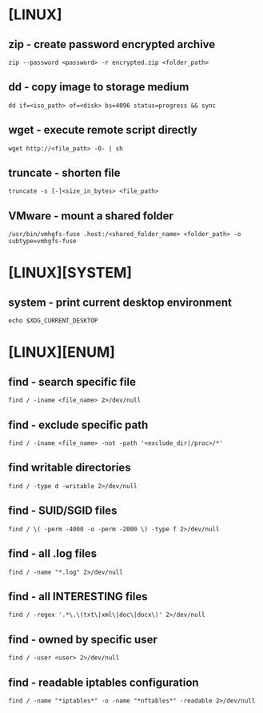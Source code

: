# [LINUX]

## zip - create password encrypted archive
```
zip --password <password> -r encrypted.zip <folder_path>
```

## dd - copy image to storage medium
```
dd if=<iso_path> of=<disk> bs=4096 status=progress && sync
```

## wget - execute remote script directly
```
wget http://<file_path> -O- | sh
```

## truncate - shorten file
```
truncate -s [-]<size_in_bytes> <file_path>
```

## VMware - mount a shared folder
```
/usr/bin/vmhgfs-fuse .host:/<shared_folder_name> <folder_path> -o subtype=vmhgfs-fuse 
```

# [LINUX][SYSTEM]
## system - print current desktop environment
```
echo $XDG_CURRENT_DESKTOP
```


# [LINUX][ENUM]

## find - search specific file
```
find / -iname <file_name> 2>/dev/null
```

## find - exclude specific path
```
find / -iname <file_name> -not -path '<exclude_dir|/proc>/*'
```

## find writable directories
```
find / -type d -writable 2>/dev/null 
```

## find - SUID/SGID files
```
find / \( -perm -4000 -o -perm -2000 \) -type f 2>/dev/null
```

## find - all .log files
```
find / -name "*.log" 2>/dev/null
```

## find - all INTERESTING files
```
find / -regex '.*\.\(txt\|xml\|doc\|docx\)' 2>/dev/null
```

## find - owned by specific user
```
find / -user <user> 2>/dev/null
```

## find - readable iptables configuration
```
find / -name "*iptables*" -o -name "*nftables*" -readable 2>/dev/null
```

